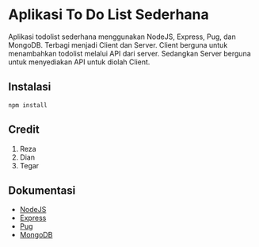 # Aplikasi To Do List Sederhana
Aplikasi todolist sederhana menggunakan NodeJS, Express, Pug, dan MongoDB. Terbagi menjadi Client dan Server. Client berguna untuk menambahkan todolist melalui API dari server. Sedangkan Server berguna untuk menyediakan API untuk diolah Client.

## Instalasi
```
npm install
```
## Credit 
1. Reza
2. Dian
3. Tegar

## Dokumentasi
* [NodeJS](https://nodejs.org/en/)
* [Express](https://expressjs.com/)
* [Pug](https://pugjs.org/api/getting-started.html)
* [MongoDB](https://www.mongodb.com/)

